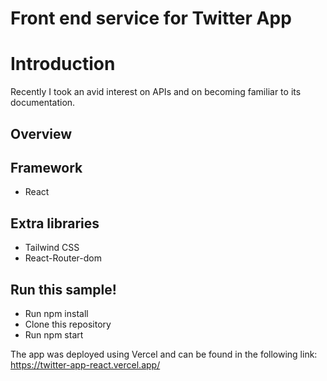 # Front end service for Twitter App 

# Introduction
Recently I took an avid interest on APIs and on becoming familiar to its documentation. 



## Overview



## Framework
- React

## Extra libraries
- Tailwind CSS
- React-Router-dom


## Run this sample!
- Run npm install
- Clone this repository
- Run npm start

The app was deployed using Vercel and can be found in the following link:  
https://twitter-app-react.vercel.app/
